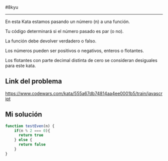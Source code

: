 #8kyu 
___
En esta Kata estamos pasando un número (n) a una función.  
  
Tu código determinará si el número pasado es par (o no).  
  
La función debe devolver verdadero o falso.  
  
Los números pueden ser positivos o negativos, enteros o flotantes.  
  
Los flotantes con parte decimal distinta de cero se consideran desiguales para este kata.
## Link del problema

https://www.codewars.com/kata/555a67db74814aa4ee0001b5/train/javascript
## Mi solución

```js
function testEven(n) {
    if(n % 2 === 0){
      return true
    } else {
      return false
    }
}
```
